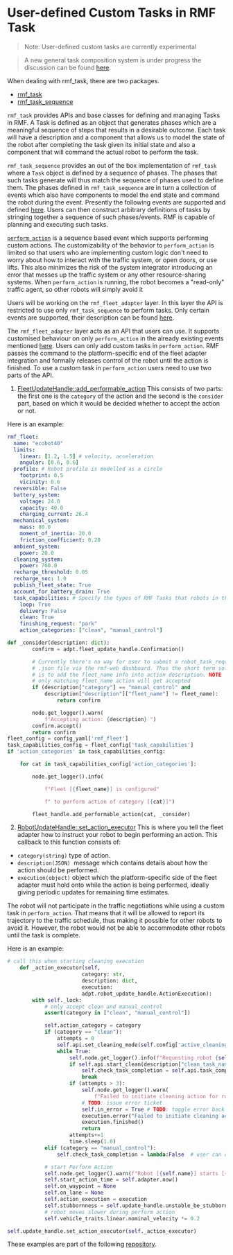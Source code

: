# User-defined Custom Tasks in RMF Task

> Note: User-defined custom tasks are currently experimental

> A new general task composition system is under progress the discussion can be found [here](https://github.com/open-rmf/rmf/discussions/169).

When dealing with rmf_task, there are two packages.

- [rmf_task](https://github.com/open-rmf/rmf_task/tree/main/rmf_task)
- [rmf_task_sequence](https://github.com/open-rmf/rmf_task/tree/main/rmf_task_sequence)

`rmf_task` provides APIs and base classes for defining and managing Tasks in RMF. A Task is defined as an object that generates phases which are a meaningful sequence of steps that results in a desirable outcome. Each task will have a description and a component that allows us to model the state of the robot after completing the task given its initial state and also a component that will command the actual robot to perform the task.

`rmf_task_sequence` provides an out of the box implementation of `rmf_task` where a `Task` object is defined by a sequence of phases. The phases that such tasks generate will thus match the sequence of phases used to define them.
The phases defined in `rmf_task_sequence` are in turn a collection of events which also have components to model the end state and command the robot during the event. Presently the following events are supported and defined [here](https://github.com/open-rmf/rmf_task/tree/main/rmf_task_sequence/include/rmf_task_sequence/events).
Users can then construct arbitrary definitions of tasks by stringing together a sequence of such phases/events. RMF is capable of planning and executing such tasks.

[`perform_action`](https://github.com/open-rmf/rmf_ros2/blob/main/rmf_fleet_adapter/schemas/event_description__perform_action.json) is a sequence based event which supports performing custom actions.
The customizability of the behavior to `perform_action` is limited so that users who are implementing custom logic don't need to worry about how to interact with the traffic system, or open doors, or use lifts. This also minimizes the risk of the system integrator introducing an error that messes up the traffic system or any other resource-sharing systems. When `perform_action` is running, the robot becomes a "read-only" traffic agent, so other robots will simply avoid it

Users will be working on the `rmf_fleet_adapter` layer. In this layer the API is restricted to use only `rmf_task_sequence` to perform tasks. Only certain events are supported, their description can be found [here](https://github.com/open-rmf/rmf_ros2/tree/main/rmf_fleet_adapter/schemas).

The `rmf_fleet_adapter` layer acts as an API that users can use. It supports customised behaviour on only `perform_action` in the already existing events mentioned [here](https://github.com/open-rmf/rmf_ros2/tree/main/rmf_fleet_adapter/schemas).
Users can only add custom tasks in `perform_action`. RMF passes the command to the platform-specific end of the fleet adapter integration and formally releases control of the robot until the action is finished.
To use a custom task in `perform_action` users need to use two parts of the API.

1. [FleetUpdateHandle::add_performable_action](https://github.com/open-rmf/rmf_ros2/blob/8440488d5583edc5a5b7226326aa2a8d41dad975/rmf_fleet_adapter/include/rmf_fleet_adapter/agv/FleetUpdateHandle.hpp#L188-L201)
   This consists of two parts: the first one is the `category` of the action and the second is the `consider` part, based on which it would be decided whether to accept the action or not.

Here is an example:

```yml
rmf_fleet:
  name: "ecobot40"
  limits:
    linear: [1.2, 1.5] # velocity, acceleration
    angular: [0.6, 0.6]
  profile: # Robot profile is modelled as a circle
    footprint: 0.5
    vicinity: 0.6
  reversible: False
  battery_system:
    voltage: 24.0
    capacity: 40.0
    charging_current: 26.4
  mechanical_system:
    mass: 80.0
    moment_of_inertia: 20.0
    friction_coefficient: 0.20
  ambient_system:
    power: 20.0
  cleaning_system:
    power: 760.0
  recharge_threshold: 0.05
  recharge_soc: 1.0
  publish_fleet_state: True
  account_for_battery_drain: True
  task_capabilities: # Specify the types of RMF Tasks that robots in this fleet are capable of performing
    loop: True
    delivery: False
    clean: True
    finishing_request: "park"
    action_categories: ["clean", "manual_control"]
```

```python
def _consider(description: dict):
        confirm = adpt.fleet_update_handle.Confirmation()

        # Currently there's no way for user to submit a robot_task_request
        # .json file via the rmf-web dashboard. Thus the short term solution
        # is to add the fleet_name info into action description. NOTE
        # only matching fleet_name action will get accepted
        if (description["category"] == "manual_control" and
            description["description"]["fleet_name"] != fleet_name):
                return confirm

        node.get_logger().warn(
            f"Accepting action: {description} ")
        confirm.accept()
        return confirm
fleet_config = config_yaml['rmf_fleet']
task_capabilities_config = fleet_config['task_capabilities']
if 'action_categories' in task_capabilities_config:

	for cat in task_capabilities_config['action_categories']:

		node.get_logger().info(

			f"Fleet [{fleet_name}] is configured"

			f" to perform action of category [{cat}]")

		fleet_handle.add_performable_action(cat, _consider)
```

2. [RobotUpdateHandle::set_action_executor](https://github.com/open-rmf/rmf_ros2/blob/8440488d5583edc5a5b7226326aa2a8d41dad975/rmf_fleet_adapter/include/rmf_fleet_adapter/agv/RobotUpdateHandle.hpp#L178-L179) This is where you tell the fleet adapter how to instruct your robot to begin performing an action. This callback to this function consists of:

- `category(string)` type of action.
- `description(JSON)`  message which contains details about how the action should be performed.
- `execution(object)` object which the platform-specific side of the fleet adapter must hold onto while the action is being performed, ideally giving periodic updates for remaining time estimates.

The robot will not participate in the traffic negotiations while using a custom task in `perform_action`. That means that it will be allowed to report its trajectory to the traffic schedule, thus making it possible for other robots to avoid it. However, the robot would not be able to accommodate other robots until the task is complete.

Here is an example:

```python
# call this when starting cleaning execution
    def _action_executor(self,
                        category: str,
                        description: dict,
                        execution:
                        adpt.robot_update_handle.ActionExecution):
        with self._lock:
            # only accept clean and manual_control
            assert(category in ["clean", "manual_control"])

            self.action_category = category
            if (category == "clean"):
                attempts = 0
                self.api.set_cleaning_mode(self.config['active_cleaning_config'])
                while True:
                    self.node.get_logger().info(f"Requesting robot {self.name} to clean {description}")
                    if self.api.start_clean(description["clean_task_name"], self.robot_map_name):
                        self.check_task_completion = self.api.task_completed # will check api
                        break
                    if (attempts > 3):
                        self.node.get_logger().warn(
                            f"Failed to initiate cleaning action for robot [{self.name}]")
                        # TODO: issue error ticket
                        self.in_error = True # TODO: toggle error back
                        execution.error("Failed to initiate cleaning action for robot {self.name}")
                        execution.finished()
                        return
                    attempts+=1
                    time.sleep(1.0)
            elif (category == "manual_control"):
                self.check_task_completion = lambda:False  # user can only cancel the manual_control

            # start Perform Action
            self.node.get_logger().warn(f"Robot [{self.name}] starts [{category}] action")
            self.start_action_time = self.adapter.now()
            self.on_waypoint = None
            self.on_lane = None
            self.action_execution = execution
            self.stubbornness = self.update_handle.unstable_be_stubborn()
            # robot moves slower during perform action
            self.vehicle_traits.linear.nominal_velocity *= 0.2
```

```python
self.update_handle.set_action_executor(self._action_executor)
```

These examples are part of the following [repository](https://github.com/open-rmf/fleet_adapter_ecobot/tree/70dab6e657ca281bb0a299b7fe03785d4d4e1d54).
